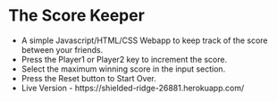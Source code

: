 <h1>The Score Keeper </h1>
<ul>
<li>A simple Javascript/HTML/CSS Webapp to keep track of the score between your friends. </li>
<li>Press the Player1 or Player2 key to increment the score. </li>
<li>Select the maximum winning score in the input section.</li>
<li>Press the Reset button to Start Over.</li>
<li>Live Version - https://shielded-ridge-26881.herokuapp.com/</li>
</ul>